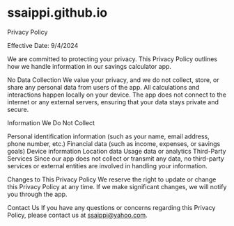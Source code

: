 # ssaippi.github.io

Privacy Policy

Effective Date: 9/4/2024

We are committed to protecting your privacy. This Privacy Policy outlines how we handle information in our savings calculator app.

No Data Collection
We value your privacy, and we do not collect, store, or share any personal data from users of the app. All calculations and interactions happen locally on your device. The app does not connect to the internet or any external servers, ensuring that your data stays private and secure.

Information We Do Not Collect

Personal identification information (such as your name, email address, phone number, etc.)
Financial data (such as income, expenses, or savings goals)
Device information
Location data
Usage data or analytics
Third-Party Services
Since our app does not collect or transmit any data, no third-party services or external entities are involved in handling your information.

Changes to This Privacy Policy
We reserve the right to update or change this Privacy Policy at any time. If we make significant changes, we will notify you through the app.

Contact Us
If you have any questions or concerns regarding this Privacy Policy, please contact us at ssaippi@yahoo.com.

